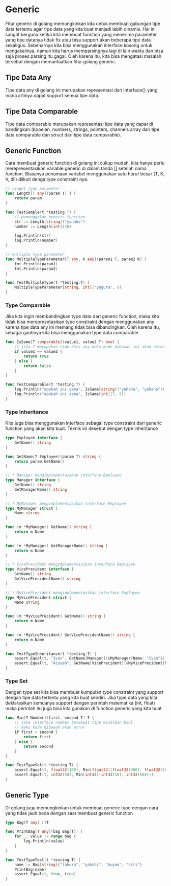 # Generic

Fitur generic di golang memungkinkan kita untuk membuat gabungan tipe data tertentu agar tipe data yang kita buat menjadi lebih dinamis. Hal ini sangat berguna ketika kita membuat function yang menerima parameter yang tipe datanya tidak fix atau bisa support akan beberapa tipe data sekaligus. Sebenarnya kita bisa menggunakan interface kosong untuk mengakalinya, namun kita harus memparsingnya lagi di lain waktu dan bisa saja proses parsing itu gagal. Oleh karena itu, kita bisa mengatasi masalah tersebut dengan memanfaatkan fitur golang generic.

## Tipe Data Any

Tipe data any di golang ini merupakan representasi dari interface{} yang mana artinya dapat support semua tipe data.

## Tipe Data Comparable

Tipe data comparable merupakan representasi tipe data yang dapat di bandingkan (booelan, numbers, strings, pointers, channels array dari tipe data comparable dan struct dari tipe data comparable).

## Generic Function

Cara membuat generic function di golang ini cukup mudah, kita hanya perlu merepresentasikan variable generic di dalam tanda [] setelah nama function. Biasanya penamaan variabel menggunakan satu huruf besar (T, K, V, dll) diikuti denga type constraint nya.

```go
// singel type parameter
func Length[T any](param T) T {
	return param
}

func TestSample(t *testing.T) {
    // pemanggilan generic function
	str := Length[string]("yahaha")
	number := Length[int](30)

	log.Println(str)
	log.Println(number)
}

// multiple type parameter
func MultipleTypeParameter[T any, K any](param1 T, param2 K) {
	fmt.Println(param1)
	fmt.Println(param2)
}

func TestMultipleType(t *testing.T) {
	MultipleTypeParameter[string, int]("yagura", 9)
}

```

### Type Comparable

Jika kita ingin membandingkan type data dari generic function, maka kita tidak bisa merepresetasikan type constraint dengan menggunakan any karena tipe data any ini memang tidak bisa dibandingkan. Oleh karena itu, sebagai gantinya kita bisa menggunakan type data comparable.

```go
func IsSame[T comparable](value1, value2 T) bool {
    // jika T merupakan tipe data any maka kode dibawah ini akan error
	if value1 == value2 {
		return true
	} else {
		return false
	}
}

func TestComparable(t *testing.T) {
	log.Println("apakah ini sama", IsSame[string]("yahaha", "yahaha"))
	log.Println("apakah ini sama", IsSame[int](7, 9))
}
```

### Type Inheritance

Kita juga bisa menggunakan interface sebagai type constraint  dari generic function yang akan kita buat. Teknik ini desebut dengan type inheritance

```go
type Employee interface {
	GetName() string
}

func GetName[T Employee](param T) string {
	return param.GetName()
}

// * Manager mengimplementasikan interface Employee
type Manager interface {
	GetName() string
	GetManagerName() string
}

// * MyManager mengimplementasikan interface Employee
type MyManager struct {
	Name string
}

func (m *MyManager) GetName() string {
	return m.Name
}

func (m *MyManager) GetManagerName() string {
	return m.Name
}

// * VicePrecident mengimplementasikan interface Employee
type VicePrecident interface {
	GetName() string
	GetVicePrecidentName() string
}

// * MyVicePrecident mengimplementasikan interface Employee
type MyVicePrecident struct {
	Name string
}

func (m *MyVicePrecident) GetName() string {
	return m.Name
}

func (m *MyVicePrecident) GetVicePrecidentName() string {
	return m.Name
}

func TestTypeInheritance(t *testing.T) {
	assert.Equal(t, "Ivan", GetName[Manager](&MyManager{Name: "Ivan"}))
	assert.Equal(t, "Aisyah", GetName[VicePrecident](&MyVicePrecident{Name: "Aisyah"}))
}
```

### Type Set

Dengan type set kita bisa membuat kumpulan type constraint yang support dengan tipe data tertentu yang kita buat sendiri. Jika type data yang kita deklarasikan semuanya support dengan perintah matematika (int, float) maka perintah itu juga bisa kita gunakan di function generic yang kita buat

```go
func Min[T Number](first, second T) T {
    // jika interface number terdapat tipe misalkan bool
    // maka kode dibawah akan error
	if first < second {
		return first
	} else {
		return second
	}
}

func TestTypeSet(t *testing.T) {
	assert.Equal(t, float32(100), Min[float32](float32(300), float32(100)))
	assert.Equal(t, int32(50), Min[int32](int32(50), int32(600)))
}
```

## Generic Type

Di golang juga memungkinkan untuk membuat generic type dengan cara yang tidak jauh beda dengan saat membuat generic function

```go
type Bag[T any] []T

func PrintBag[T any](bag Bag[T]) {
	for _, value := range bag {
		log.Println(value)
	}
}

func TestTypeTest(t *testing.T) {
	name := Bag[string]{"lahura", "yahihi", "kuyao", "siti"}
	PrintBag(name)
	assert.Equal(t, true, true)
}
```